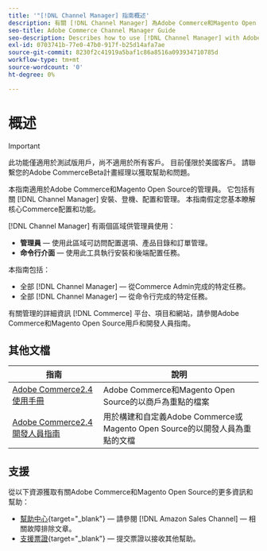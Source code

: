 ```yaml
---
title: '"[!DNL Channel Manager] 指南概述'
description: 有關 [!DNL Channel Manager] 為Adobe Commerce和Magento Open Source管理員提供，包括安裝和安裝
seo-title: Adobe Commerce Channel Manager Guide
seo-description: Describes how to use [!DNL Channel Manager] with Adobe Commerce or Magento Open Source.
exl-id: 0703741b-77e0-47b0-917f-b25d14afa7ae
source-git-commit: 8230f2c41919a5baf1c86a8516a093934710785d
workflow-type: tm+mt
source-wordcount: '0'
ht-degree: 0%

---
```



# 概述

>[!IMPORTANT]
>
> 此功能僅適用於測試版用戶，尚不適用於所有客戶。 目前僅限於美國客戶。 請聯繫您的Adobe CommerceBeta計畫經理以獲取幫助和問題。

本指南適用於Adobe Commerce和Magento Open Source的管理員。 它包括有關 [!DNL Channel Manager] 安裝、登機、配置和管理。 本指南假定您基本瞭解核心Commerce配置和功能。

[!DNL Channel Manager] 有兩個區域供管理員使用：

* **管理員** — 使用此區域可訪問配置選項、產品目錄和訂單管理。
* **命令行介面** — 使用此工具執行安裝和後端配置任務。

本指南包括：

* 全部 [!DNL Channel Manager] — 從Commerce Admin完成的特定任務。
* 全部 [!DNL Channel Manager] — 從命令行完成的特定任務。

有關管理的詳細資訊 [!DNL Commerce] 平台、項目和網站，請參閱Adobe Commerce和Magento Open Source用戶和開發人員指南。

## 其他文檔

| 指南 | 說明 |
|----------------------------------------------------------------------|----------------------------------------------------------------------------------------------------|
| [Adobe Commerce2.4使用手冊](https://docs.magento.com/user-guide) | Adobe Commerce和Magento Open Source的以商戶為重點的檔案 |
| [Adobe Commerce2.4開發人員指南](https://devdocs.magento.com) | 用於構建和自定義Adobe Commerce或Magento Open Source的以開發人員為重點的文檔 |

## 支援

從以下資源獲取有關Adobe Commerce和Magento Open Source的更多資訊和幫助：

* [幫助中心](https://support.magento.com/hc/en-us){target=&quot;_blank&quot;} — 請參閱 [!DNL Amazon Sales Channel] — 相關故障排除文章。
* [支援票證](https://support.magento.com/hc/en-us/articles/360000913794#submit-ticket){target=&quot;_blank&quot;} — 提交票證以接收其他幫助。
